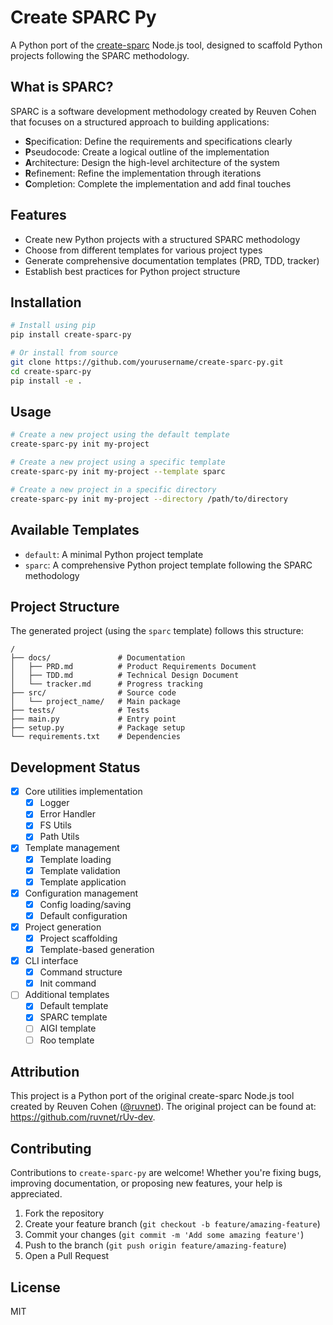 # Create SPARC Py

A Python port of the [create-sparc](https://github.com/ruvnet/rUv-dev) Node.js tool, designed to scaffold Python projects following the SPARC methodology.

## What is SPARC?

SPARC is a software development methodology created by Reuven Cohen that focuses on a structured approach to building applications:

- **S**pecification: Define the requirements and specifications clearly
- **P**seudocode: Create a logical outline of the implementation
- **A**rchitecture: Design the high-level architecture of the system
- **R**efinement: Refine the implementation through iterations
- **C**ompletion: Complete the implementation and add final touches

## Features

- Create new Python projects with a structured SPARC methodology
- Choose from different templates for various project types
- Generate comprehensive documentation templates (PRD, TDD, tracker)
- Establish best practices for Python project structure

## Installation

```bash
# Install using pip
pip install create-sparc-py

# Or install from source
git clone https://github.com/yourusername/create-sparc-py.git
cd create-sparc-py
pip install -e .
```

## Usage

```bash
# Create a new project using the default template
create-sparc-py init my-project

# Create a new project using a specific template
create-sparc-py init my-project --template sparc

# Create a new project in a specific directory
create-sparc-py init my-project --directory /path/to/directory
```

## Available Templates

- `default`: A minimal Python project template
- `sparc`: A comprehensive Python project template following the SPARC methodology

## Project Structure

The generated project (using the `sparc` template) follows this structure:

```
/
├── docs/               # Documentation
│   ├── PRD.md          # Product Requirements Document
│   ├── TDD.md          # Technical Design Document
│   └── tracker.md      # Progress tracking
├── src/                # Source code
│   └── project_name/   # Main package
├── tests/              # Tests
├── main.py             # Entry point
├── setup.py            # Package setup
└── requirements.txt    # Dependencies
```

## Development Status

- [x] Core utilities implementation
  - [x] Logger
  - [x] Error Handler
  - [x] FS Utils
  - [x] Path Utils
- [x] Template management
  - [x] Template loading
  - [x] Template validation
  - [x] Template application
- [x] Configuration management
  - [x] Config loading/saving
  - [x] Default configuration
- [x] Project generation
  - [x] Project scaffolding
  - [x] Template-based generation
- [x] CLI interface
  - [x] Command structure
  - [x] Init command
- [ ] Additional templates
  - [x] Default template
  - [x] SPARC template
  - [ ] AIGI template
  - [ ] Roo template

## Attribution

This project is a Python port of the original create-sparc Node.js tool created by Reuven Cohen ([@ruvnet](https://github.com/ruvnet)). The original project can be found at: https://github.com/ruvnet/rUv-dev.

## Contributing

Contributions to `create-sparc-py` are welcome! Whether you're fixing bugs, improving documentation, or proposing new features, your help is appreciated.

1. Fork the repository
2. Create your feature branch (`git checkout -b feature/amazing-feature`)
3. Commit your changes (`git commit -m 'Add some amazing feature'`)
4. Push to the branch (`git push origin feature/amazing-feature`)
5. Open a Pull Request

## License

MIT 